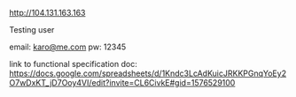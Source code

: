 http://104.131.163.163

Testing user 

email: karo@me.com
pw: 12345

link to functional specification doc:
https://docs.google.com/spreadsheets/d/1Kndc3LcAdKuicJRKKPGnqYoEy2O7wDxKT_jD7Ooy4VI/edit?invite=CL6CivkE#gid=1576529100



